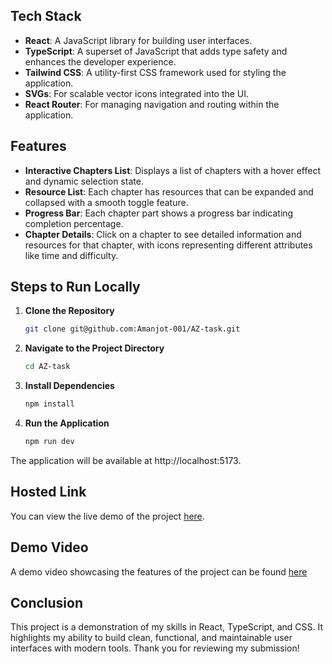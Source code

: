 ## Tech Stack

- **React**: A JavaScript library for building user interfaces.
- **TypeScript**: A superset of JavaScript that adds type safety and enhances the developer experience.
- **Tailwind CSS**: A utility-first CSS framework used for styling the application.
- **SVGs**: For scalable vector icons integrated into the UI.
- **React Router**: For managing navigation and routing within the application.

## Features

- **Interactive Chapters List**: Displays a list of chapters with a hover effect and dynamic selection state.
- **Resource List**: Each chapter has resources that can be expanded and collapsed with a smooth toggle feature.
- **Progress Bar**: Each chapter part shows a progress bar indicating completion percentage.
- **Chapter Details**: Click on a chapter to see detailed information and resources for that chapter, with icons representing different attributes like time and difficulty.

## Steps to Run Locally

1. **Clone the Repository**

   ```bash
   git clone git@github.com:Amanjot-001/AZ-task.git
   ```

2. **Navigate to the Project Directory**
   
   ```bash
   cd AZ-task
   ```

3. **Install Dependencies**
   
   ```bash
   npm install
   ```
4. **Run the Application**

	```bash
	npm run dev
	```

The application will be available at http://localhost:5173.

## Hosted Link
You can view the live demo of the project [here](https://amanjot-singh-az-hiring-task.netlify.app/).

## Demo Video
A demo video showcasing the features of the project can be found [here]()

## Conclusion
This project is a demonstration of my skills in React, TypeScript, and CSS. It highlights my ability to build clean, functional, and maintainable user interfaces with modern tools. Thank you for reviewing my submission!